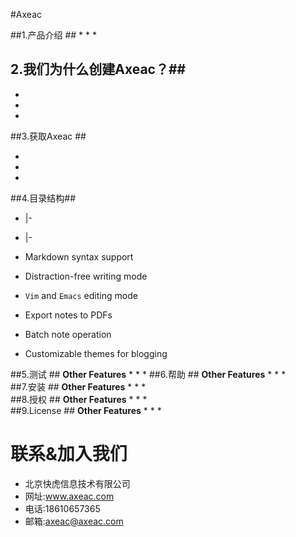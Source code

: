 #Axeac

##1.产品介绍 ##
* 
* 
*  

## 2.我们为什么创建Axeac？##

* 
* 
* 

##3.获取Axeac ##

* 
* 
*  


##4.目录结构##
* |-
* |-

* Markdown syntax support
* Distraction-free writing mode
* `Vim` and `Emacs` editing mode
* Export notes to PDFs
* Batch note operation
* Customizable themes for blogging

  
##5.测试 ##
**Other Features**
* 
* 
* 
##6.帮助 ##
**Other Features**
* 
* 
*  
##7.安装 ##
**Other Features**
* 
* 
*  
##8.授权 ##
**Other Features**
* 
* 
*  
##9.License ##
**Other Features**
* 
* 
*  

# 联系&加入我们

* 北京快虎信息技术有限公司
* 网址:www.axeac.com
* 电话:18610657365
* 邮箱:axeac@axeac.com  
